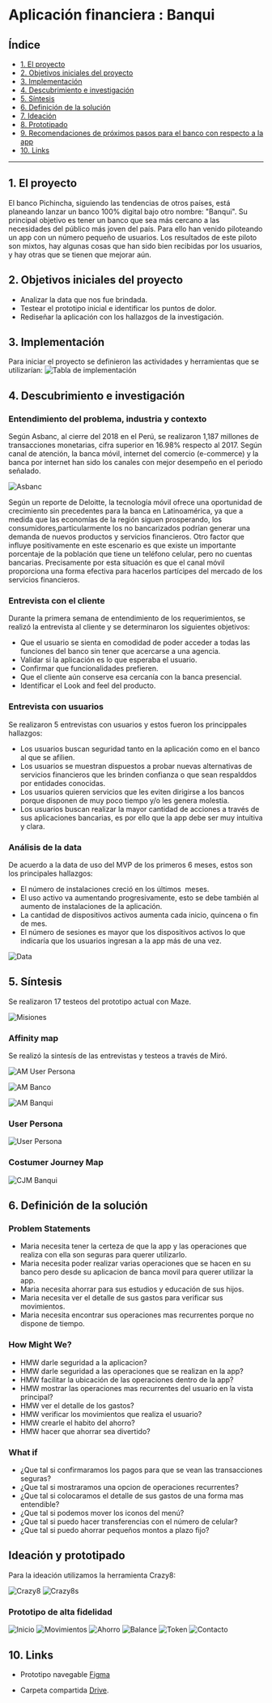 # Aplicación financiera : Banqui

## Índice
 
* [1. El proyecto](#1-el-proyecto)
* [2. Objetivos iniciales del proyecto](#2-objetivos-iniciales-del-proyecto)
* [3. Implementación](#3-implementación)
* [4. Descubrimiento e investigación](#4-descubrimiento-e-investigación)
* [5. Síntesis](#5-síntesis)
* [6. Definición de la solución](#6-definición-de-la-solución)
* [7. Ideación ](#7-ideación)
* [8. Prototipado](#9-prototipado)
* [9. Recomendaciones de próximos pasos para el banco con respecto a la app](#10-recomendaciones-de-próximos-pasos-para-el-banco-con-respecto-a-la-app)
* [10. Links](#10-Links)

***

## 1. El proyecto

El banco Pichincha, siguiendo las tendencias de otros países, está
planeando lanzar un banco 100% digital bajo otro nombre: "Banqui". Su principal
objetivo es tener un banco que sea más cercano a las necesidades del público más
joven del país. Para ello han venido piloteando un app con un número pequeño de
usuarios. Los resultados de este piloto son mixtos, hay algunas cosas que han
sido bien recibidas por los usuarios, y hay otras que se tienen que mejorar aún.

## 2. Objetivos iniciales del proyecto

- Analizar la data que nos fue brindada.
- Testear el prototipo inicial e identificar los puntos de dolor.
- Rediseñar la aplicación con los hallazgos de la investigación.

## 3. Implementación 

Para iniciar el proyecto se definieron las actividades y herramientas que se utilizarían:
![Tabla de implementación](https://github.com/Les9616/lim011-ux-financial-app/blob/master/entregables.JPG)

## 4. Descubrimiento e investigación
###   Entendimiento del problema, industria y contexto

Según Asbanc, al cierre del 2018 en el Perú, se realizaron 1,187 millones
de transacciones monetarias, cifra superior en 16.98% respecto al 2017. 
Según canal de atención, la banca móvil, internet del comercio (e-commerce) y la banca
por internet han sido los canales con mejor desempeño en el periodo señalado.

![Asbanc](https://github.com/Les9616/lim011-ux-financial-app/blob/master/asbanc.JPG)

Según un reporte de Deloitte, la tecnología móvil ofrece una oportunidad
de crecimiento sin precedentes para la banca en Latinoamérica, ya que a medida que 
las economías de la región siguen prosperando, los consumidores,particularmente los 
no bancarizados podrían generar una demanda de nuevos productos y servicios
financieros. Otro factor que influye positivamente en este escenario es que existe un 
importante porcentaje de la población que tiene un teléfono celular, pero no
cuentas bancarias. Precisamente por esta situación es que el canal móvil proporciona una 
forma efectiva para hacerlos partícipes del mercado de los servicios financieros.

###   Entrevista con el cliente

Durante la primera semana de entendimiento de los requerimientos, se realizó la entrevista 
al cliente y se determinaron los siguientes objetivos:

- Que el usuario se sienta en comodidad de poder acceder a todas las funciones del banco sin
  tener que acercarse a una agencia.
- Validar si la aplicación es lo que esperaba el usuario. 
- Confirmar que funcionalidades prefieren.
- Que el cliente aún conserve esa cercanía con la banca presencial.
- Identificar el Look and feel del producto.

###   Entrevista con usuarios

Se realizaron 5 entrevistas con usuarios y estos fueron los princippales hallazgos:

- Los usuarios buscan seguridad tanto en la aplicación como en el banco al que se afilien.
- Los usuarios se muestran dispuestos a probar nuevas alternativas de servicios financieros
  que les brinden confianza o que sean respalddos por entidades conocidas.
- Los usuarios quieren servicios que les eviten dirigirse a los bancos porque disponen de 
  muy poco tiempo y/o les genera molestia.
- Los usuarios buscan realizar la mayor cantidad de acciones a través de sus aplicaciones 
  bancarias, es por ello que la app debe ser muy intuitiva y clara.
  
### Análisis de la data

De acuerdo a la data de uso del MVP de los primeros 6 meses, estos son los principales hallazgos:

- El número de instalaciones creció en los últimos  meses.
- El uso activo va aumentando progresivamente, esto se debe también al aumento de instalaciones 
  de la aplicación.
- La cantidad de dispositivos activos aumenta cada inicio, quincena o fin de mes.
- El número de sesiones es mayor que los dispositivos activos lo que indicaría que los usuarios 
  ingresan a la app más de una vez.
  
 ![Data](https://github.com/Les9616/lim011-ux-financial-app/blob/master/data.JPG)

## 5. Síntesis

Se realizaron 17 testeos del prototipo actual con Maze.

 ![Misiones](https://github.com/Les9616/lim011-ux-financial-app/blob/master/misiones.JPG)
 
### Affinity map

Se realizó la sintesís de las entrevistas y testeos a través de Miró.

![AM User Persona](https://github.com/Les9616/lim011-ux-financial-app/blob/master/AM%20User%20Persona.PNG)

![AM Banco](https://github.com/Les9616/lim011-ux-financial-app/blob/master/AM%20Banco.PNG)

![AM Banqui](https://github.com/Les9616/lim011-ux-financial-app/blob/master/AM%20Banqui.PNG)

### User Persona

![User Persona](https://github.com/Les9616/lim011-ux-financial-app/blob/master/user%20persona.jpg)

### Costumer Journey Map

![CJM Banqui](https://github.com/Les9616/lim011-ux-financial-app/blob/master/CJM-Banqui.PNG)

## 6. Definición de la solución

### Problem Statements

- Maria necesita tener la certeza de que la app y las operaciones que realiza con ella 
  son seguras para querer utilizarlo.
- Maria necesita poder realizar varias operaciones que se hacen en su banco pero desde 
  su aplicacion de banca movil para querer utilizar la app.
- Maria necesita ahorrar para sus estudios y educación de sus hijos.
- Maria necesita ver el detalle de sus gastos para verificar sus movimientos.
- Maria necesita encontrar sus operaciones mas recurrentes porque no dispone de tiempo.

### How Might We?

- HMW darle seguridad a la aplicacion?
- HMW darle seguridad a las operaciones que se realizan en la app?
- HMW facilitar la ubicación de las operaciones dentro de la app?
- HMW mostrar las operaciones mas recurrentes del usuario en la vista principal?
- HMW ver el detalle de los gastos?
- HMW verificar los movimientos que realiza el usuario?
- HMW crearle el habito del ahorro?
- HMW hacer que ahorrar sea divertido?

### What if

- ¿Que tal si confirmaramos los pagos para que se vean las transacciones seguras?
- ¿Que tal si mostraramos una opcion de operaciones recurrentes?
- ¿Que tal si colocaramos el detalle de sus gastos de una forma mas entendible?
- ¿Que tal si podemos mover los iconos del menú?
- ¿Que tal si puedo hacer transferencias con el número de celular?
- ¿Que tal si puedo ahorrar pequeños montos a plazo fijo?

## Ideación y prototipado

Para la ideación utilizamos la herramienta Crazy8: 

![Crazy8](https://github.com/Les9616/lim011-ux-financial-app/blob/master/crazy8.jpeg) ![Crazy8s](https://github.com/Les9616/lim011-ux-financial-app/blob/master/crazy8s.jpeg)

### Prototipo de alta fidelidad

![Inicio](https://github.com/Les9616/lim011-ux-financial-app/blob/master/inicio.JPG)
![Movimientos](https://github.com/Les9616/lim011-ux-financial-app/blob/master/movimientos.JPG)
![Ahorro](https://github.com/Les9616/lim011-ux-financial-app/blob/master/ahorros.JPG)
![Balance](https://github.com/Les9616/lim011-ux-financial-app/blob/master/balance.JPG)
![Token](https://github.com/Les9616/lim011-ux-financial-app/blob/master/token.JPG)
![Contacto](https://github.com/Les9616/lim011-ux-financial-app/blob/master/contacto.JPG)

## 10. Links

- Prototipo navegable [Figma](https://www.figma.com/proto/muWpukMWzmpbNDAfuDWcv8/Banqui?node-id=973%3A3452&scaling=contain)

- Carpeta compartida [Drive](https://drive.google.com/drive/folders/1IMn8oNwX12JsH-ibtmlFWmbQ2mOV25nB?usp=sharing).

